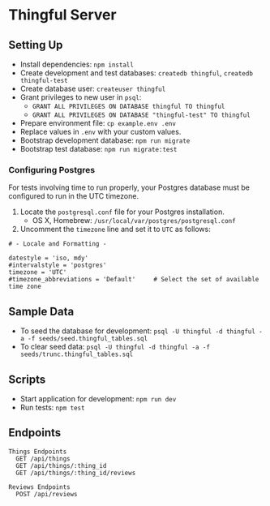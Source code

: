 # Thingful Server

## Setting Up

- Install dependencies: `npm install`
- Create development and test databases: `createdb thingful`, `createdb thingful-test`
- Create database user: `createuser thingful`
- Grant privileges to new user in `psql`:
  - `GRANT ALL PRIVILEGES ON DATABASE thingful TO thingful`
  - `GRANT ALL PRIVILEGES ON DATABASE "thingful-test" TO thingful`
- Prepare environment file: `cp example.env .env`
- Replace values in `.env` with your custom values.
- Bootstrap development database: `npm run migrate`
- Bootstrap test database: `npm run migrate:test`

### Configuring Postgres

For tests involving time to run properly, your Postgres database must be configured to run in the UTC timezone.

1. Locate the `postgresql.conf` file for your Postgres installation.
    - OS X, Homebrew: `/usr/local/var/postgres/postgresql.conf`
2. Uncomment the `timezone` line and set it to `UTC` as follows:

```
# - Locale and Formatting -

datestyle = 'iso, mdy'
#intervalstyle = 'postgres'
timezone = 'UTC'
#timezone_abbreviations = 'Default'     # Select the set of available time zone
```

## Sample Data

- To seed the database for development: `psql -U thingful -d thingful -a -f seeds/seed.thingful_tables.sql`
- To clear seed data: `psql -U thingful -d thingful -a -f seeds/trunc.thingful_tables.sql`

## Scripts

- Start application for development: `npm run dev`
- Run tests: `npm test`

## Endpoints

```
Things Endpoints
  GET /api/things
  GET /api/things/:thing_id
  GET /api/things/:thing_id/reviews

Reviews Endpoints
  POST /api/reviews
```